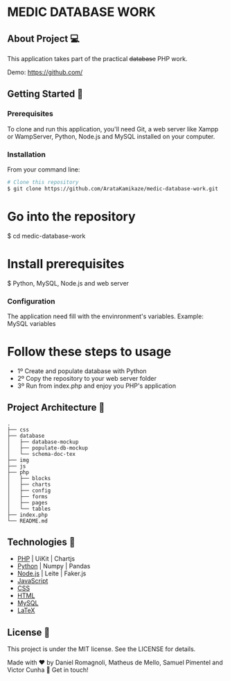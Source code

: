 # MEDIC DATABASE WORK

## About Project 💻

This application takes part of the practical ~~database~~ PHP work.

Demo: https://github.com/

## Getting Started 🏁

### Prerequisites

To clone and run this application, you'll need Git, a web server like Xampp or WampServer, Python, Node.js and MySQL installed on your computer.

### Installation

From your command line:

```bash
# Clone this repository
$ git clone https://github.com/ArataKamikaze/medic-database-work.git
```

# Go into the repository

$ cd medic-database-work

# Install prerequisites

$ Python, MySQL, Node.js and web server

### Configuration

The application need fill with the envinronment's variables.
Example: MySQL variables

# Follow these steps to usage

- 1º Create and populate database with Python
- 2º Copy the repository to your web server folder
- 3º Run from index.php and enjoy you PHP's application

## Project Architecture 📁

```
.
├── css
├── database
│   ├── database-mockup
│   ├── populate-db-mockup
│   └── schema-doc-tex
├── img
├── js
├── php
│   ├── blocks
│   ├── charts
│   ├── config
│   ├── forms
│   ├── pages
│   └── tables
├── index.php
└── README.md
```

## Technologies 🚀

- [PHP](https://www.php.net/) | UiKit | Chartjs
- [Python](https://www.python.org/) | Numpy | Pandas
- [Node.js](https://nodejs.org/en/) | Leite | Faker.js
- [JavaScript](https://developer.mozilla.org/pt-BR/docs/Web/JavaScript)
- [CSS](https://developer.mozilla.org/pt-BR/docs/Web/CSS)
- [HTML](https://developer.mozilla.org/pt-BR/docs/Web/HTML)
- [MySQL](https://www.mysql.com/)
- [LaTeX](https://pt.wikipedia.org/wiki/LaTeX)

## License 🔎

This project is under the MIT license. See the LICENSE for details.

Made with ♥ by Daniel Romagnoli, Matheus de Mello, Samuel Pimentel and Victor Cunha 👋 Get in touch!
